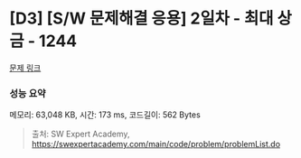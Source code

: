 # [D3] [S/W 문제해결 응용] 2일차 - 최대 상금 - 1244 

[문제 링크](https://swexpertacademy.com/main/code/problem/problemDetail.do?contestProbId=AV15Khn6AN0CFAYD) 

### 성능 요약

메모리: 63,048 KB, 시간: 173 ms, 코드길이: 562 Bytes



> 출처: SW Expert Academy, https://swexpertacademy.com/main/code/problem/problemList.do